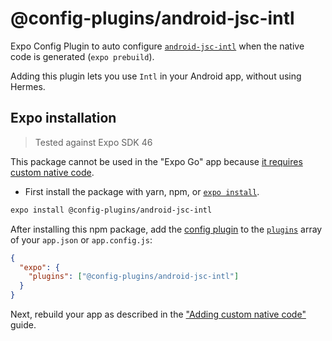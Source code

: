 # @config-plugins/android-jsc-intl

Expo Config Plugin to auto configure [`android-jsc-intl`](https://www.npmjs.com/package/android-jsc-intl) when the native code is generated (`expo prebuild`).

Adding this plugin lets you use `Intl` in your Android app, without using Hermes.

## Expo installation

> Tested against Expo SDK 46

This package cannot be used in the "Expo Go" app because [it requires custom native code](https://docs.expo.io/workflow/customizing/).

- First install the package with yarn, npm, or [`expo install`](https://docs.expo.io/workflow/expo-cli/#expo-install).

```sh
expo install @config-plugins/android-jsc-intl
```

After installing this npm package, add the [config plugin](https://docs.expo.io/guides/config-plugins/) to the [`plugins`](https://docs.expo.io/versions/latest/config/app/#plugins) array of your `app.json` or `app.config.js`:

```json
{
  "expo": {
    "plugins": ["@config-plugins/android-jsc-intl"]
  }
}
```

Next, rebuild your app as described in the ["Adding custom native code"](https://docs.expo.io/workflow/customizing/) guide.
